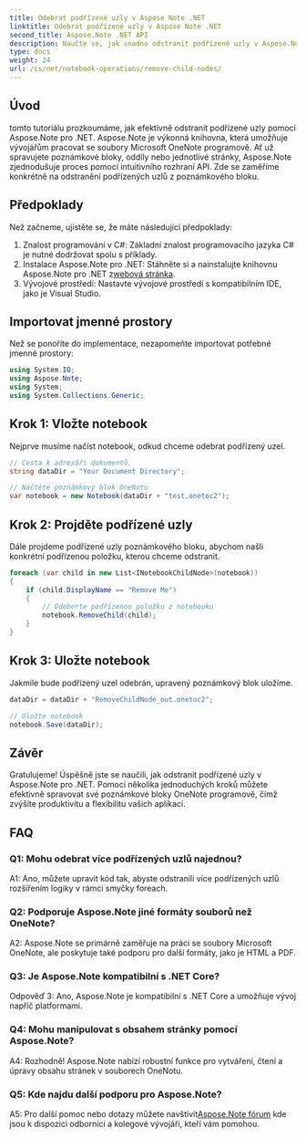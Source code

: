 ```yaml
---
title: Odebrat podřízené uzly v Aspose Note .NET
linktitle: Odebrat podřízené uzly v Aspose Note .NET
second_title: Aspose.Note .NET API
description: Naučte se, jak snadno odstranit podřízené uzly v Aspose.Note pro .NET. Zjednodušte si správu souborů OneNote pomocí tohoto podrobného průvodce.
type: docs
weight: 24
url: /cs/net/notebook-operations/remove-child-nodes/
---
```

## Úvod

tomto tutoriálu prozkoumáme, jak efektivně odstranit podřízené uzly pomocí Aspose.Note pro .NET. Aspose.Note je výkonná knihovna, která umožňuje vývojářům pracovat se soubory Microsoft OneNote programově. Ať už spravujete poznámkové bloky, oddíly nebo jednotlivé stránky, Aspose.Note zjednodušuje proces pomocí intuitivního rozhraní API. Zde se zaměříme konkrétně na odstranění podřízených uzlů z poznámkového bloku.

## Předpoklady

Než začneme, ujistěte se, že máte následující předpoklady:
1. Znalost programování v C#: Základní znalost programovacího jazyka C# je nutné dodržovat spolu s příklady.
2.  Instalace Aspose.Note pro .NET: Stáhněte si a nainstalujte knihovnu Aspose.Note pro .NET z[webová stránka](https://releases.aspose.com/note/net/).
3. Vývojové prostředí: Nastavte vývojové prostředí s kompatibilním IDE, jako je Visual Studio.

## Importovat jmenné prostory

Než se ponoříte do implementace, nezapomeňte importovat potřebné jmenné prostory:

```csharp
using System.IO;
using Aspose.Note;
using System;
using System.Collections.Generic;
```

## Krok 1: Vložte notebook

Nejprve musíme načíst notebook, odkud chceme odebrat podřízený uzel.

```csharp
// Cesta k adresáři dokumentů.
string dataDir = "Your Document Directory";

// Načtěte poznámkový blok OneNotu
var notebook = new Notebook(dataDir + "test.onetoc2");
```

## Krok 2: Projděte podřízené uzly

Dále projdeme podřízené uzly poznámkového bloku, abychom našli konkrétní podřízenou položku, kterou chceme odstranit.

```csharp
foreach (var child in new List<INotebookChildNode>(notebook))
{
    if (child.DisplayName == "Remove Me")
    {
        // Odeberte podřízenou položku z notebooku
        notebook.RemoveChild(child);
    }
}
```

## Krok 3: Uložte notebook

Jakmile bude podřízený uzel odebrán, upravený poznámkový blok uložíme.

```csharp
dataDir = dataDir + "RemoveChildNode_out.onetoc2";

// Uložte notebook
notebook.Save(dataDir);
```

## Závěr

Gratulujeme! Úspěšně jste se naučili, jak odstranit podřízené uzly v Aspose.Note pro .NET. Pomocí několika jednoduchých kroků můžete efektivně spravovat své poznámkové bloky OneNote programově, čímž zvýšíte produktivitu a flexibilitu vašich aplikací.

## FAQ

### Q1: Mohu odebrat více podřízených uzlů najednou?

A1: Ano, můžete upravit kód tak, abyste odstranili více podřízených uzlů rozšířením logiky v rámci smyčky foreach.

### Q2: Podporuje Aspose.Note jiné formáty souborů než OneNote?

A2: Aspose.Note se primárně zaměřuje na práci se soubory Microsoft OneNote, ale poskytuje také podporu pro další formáty, jako je HTML a PDF.

### Q3: Je Aspose.Note kompatibilní s .NET Core?

Odpověď 3: Ano, Aspose.Note je kompatibilní s .NET Core a umožňuje vývoj napříč platformami.

### Q4: Mohu manipulovat s obsahem stránky pomocí Aspose.Note?

A4: Rozhodně! Aspose.Note nabízí robustní funkce pro vytváření, čtení a úpravy obsahu stránek v souborech OneNotu.

### Q5: Kde najdu další podporu pro Aspose.Note?

 A5: Pro další pomoc nebo dotazy můžete navštívit[Aspose.Note fórum](https://forum.aspose.com/c/note/28) kde jsou k dispozici odborníci a kolegové vývojáři, kteří vám pomohou.